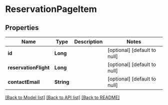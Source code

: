 # ReservationPageItem

## Properties

| Name                  | Type       | Description | Notes                        |
| --------------------- | ---------- | ----------- | ---------------------------- |
| **id**                | **Long**   |             | [optional] [default to null] |
| **reservationFlight** | **Long**   |             | [optional] [default to null] |
| **contactEmail**      | **String** |             | [optional] [default to null] |

[[Back to Model list]](../README.md#documentation-for-models) [[Back to API list]](../README.md#documentation-for-api-endpoints) [[Back to README]](../README.md)
